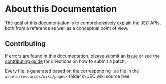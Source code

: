 # About this Documentation

The goal of this documentation is to comprehensively explain the JEC APIs, both from a reference as well as a conceptual point of view.


## Contributing

If errors are found in this documentation, please submit an [issue](#) or see the [contributing guide](#) for directions on how to submit a patch.

Every file is generated based on the corresponding `.md` file in the `assets/resources/wiki/pages/` folder in JEC wiki source tree.